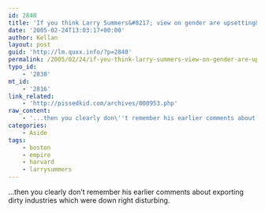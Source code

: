 ```yaml
---
id: 2840
title: 'If you think Larry Summers&#8217; view on gender are upsetting&#8230;'
date: '2005-02-24T13:03:17+00:00'
author: Kellan
layout: post
guid: 'http://lm.quxx.info/?p=2840'
permalink: /2005/02/24/if-you-think-larry-summers-view-on-gender-are-upsetting/
typo_id:
    - '2838'
mt_id:
    - '2816'
link_related:
    - 'http://pissedkid.com/archives/000953.php'
raw_content:
    - '...then you clearly don\''t remember his earlier comments about exporting dirty industries which were down right disturbing.'
categories:
    - Aside
tags:
    - boston
    - empire
    - harvard
    - larrysummers
---
```


…then you clearly don’t remember his earlier comments about exporting dirty industries which were down right disturbing.